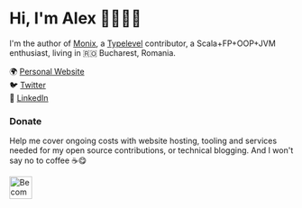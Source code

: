 # Hi, I'm Alex 👋👨🏻‍💻

I'm the author of [Monix](https://monix.io), a [Typelevel](https://typelevel.org) contributor, a Scala+FP+OOP+JVM enthusiast, living in 🇷🇴 Bucharest, Romania.

🌍 <a href="https://alexn.org/" target="_blank">Personal Website</a> <br>
🐦 <a href="https://twitter.com/alexelcu" target="_blank">Twitter</a> <br/>
🕺 <a href="https://www.linkedin.com/in/alexelcu/" target="_blank">LinkedIn</a>

### Donate

Help me cover ongoing costs with website hosting, tooling and services needed for my open source contributions, or technical blogging. And I won't say no to coffee ☕️😋

<a href="https://www.patreon.com/bePatron?u=6102596"><img label="Become a Patron!" alt="Become a Patron!" title="Become a Patron!" src="https://c5.patreon.com/external/logo/become_a_patron_button@2x.png" target="_blank" height="40" /></a>
